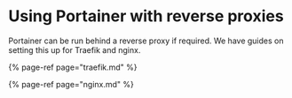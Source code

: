 # Using Portainer with reverse proxies

Portainer can be run behind a reverse proxy if required. We have guides on setting this up for Traefik and nginx.

{% page-ref page="traefik.md" %}

{% page-ref page="nginx.md" %}



